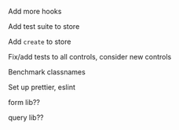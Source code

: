 Add more hooks

Add test suite to store

Add `create` to store

Fix/add tests to all controls, consider new controls

Benchmark classnames

Set up prettier, eslint

form lib??

query lib??